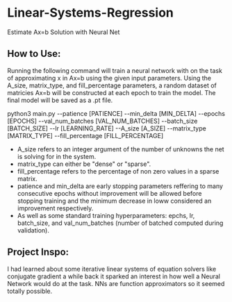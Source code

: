 # Linear-Systems-Regression
Estimate Ax=b Solution with Neural Net

How to Use:
----------------------------------------------------------------------------------------------
Running the following command will train a neural network with on the task of approximating x in Ax=b using the given input parameters. Using the A_size, matrix_type, and fill_percentage parameters, a random dataset of matricies Ax=b will be constructed at each epoch to train the model. The final model will be saved as a .pt file.

  python3 main.py --patience [PATIENCE] --min_delta [MIN_DELTA] --epochs [EPOCHS] --val_num_batches [VAL_NUM_BATCHES] --batch_size [BATCH_SIZE] --lr [LEARNING_RATE] --A_size [A_SIZE] --matrix_type [MATRIX_TYPE] --fill_percentage [FILL_PERCENTAGE]

- A_size refers to an integer argument of the number of unknowns the net is solving for in the system.
- matrix_type can either be "dense" or "sparse".
- fill_percentage refers to the percentage of non zero values in a sparse matrix.
- patience and min_delta are early stopping parameters reffering to many consecutive epochs without improvement will be allowed before stopping training and the minimum decrease in loww considered an improvement respectively.
- As well as some standard training hyperparameters: epchs, lr, batch_size, and val_num_batches (number of batched computed during validation).
  
Project Inspo:
----------------------------------------------------------------------------------------------
I had learned about some iterative linear systems of equation solvers like conjugate gradient a while back it sparked an interest in how well a Neural Network would do at the task. NNs are function approximators so it seemed totally possible. 

